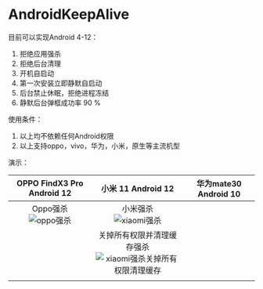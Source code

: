 # AndroidKeepAlive

目前可以实现Android 4-12：

1. 拒绝应用强杀
2. 拒绝后台清理
3. 开机自启动
4. 第一次安装立即静默自启动
5. 后台禁止休眠，拒绝进程冻结
6. 静默后台弹框成功率 90 %

使用条件：

1. 以上均不依赖任何Android权限
2. 以上支持oppo，vivo，华为，小米，原生等主流机型

演示：

|                  OPPO FindX3 Pro Android 12                  |                      小米 11 Android 12                      | 华为mate30 Android 10 |
| :----------------------------------------------------------: | :----------------------------------------------------------: | :-------------------: |
| Oppo强杀  <br />![oppo强杀](https://user-images.githubusercontent.com/15975726/163749599-28144f3f-5208-498e-897c-b81224e9abe9.gif) | 小米强杀 <br />![xiaomi强杀](https://user-images.githubusercontent.com/15975726/163749624-e10add28-dec1-4818-a1e5-cf319f6da45d.gif) |                       |
|                                                              | 关掉所有权限并清理缓存强杀  <br />![xiaomi强杀关掉所有权限清理缓存](https://user-images.githubusercontent.com/15975726/163749719-1a5be93f-a3f9-4f0b-b09c-049da5791e22.gif) |                       |
|                                                              |                                                              |                       |



